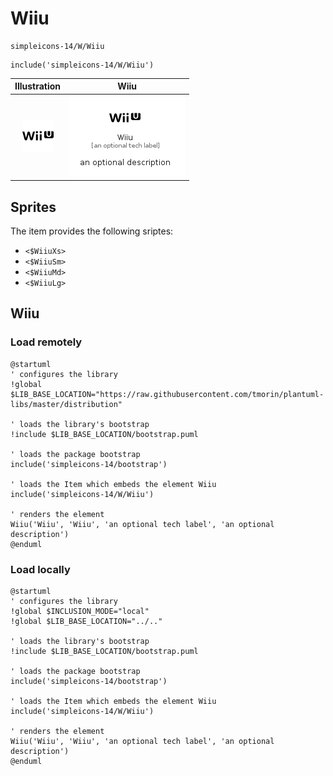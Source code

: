 # Wiiu


```text
simpleicons-14/W/Wiiu
```

```text
include('simpleicons-14/W/Wiiu')
```



| Illustration | Wiiu |
| :---: | :---: |
| ![illustration for Illustration](../../simpleicons-14/W/Wiiu.png) | ![illustration for Wiiu](../../simpleicons-14/W/Wiiu.Local.png) |



## Sprites
The item provides the following sriptes:

- `<$WiiuXs>`
- `<$WiiuSm>`
- `<$WiiuMd>`
- `<$WiiuLg>`





## Wiiu

### Load remotely
```plantuml
@startuml
' configures the library
!global $LIB_BASE_LOCATION="https://raw.githubusercontent.com/tmorin/plantuml-libs/master/distribution"

' loads the library's bootstrap
!include $LIB_BASE_LOCATION/bootstrap.puml

' loads the package bootstrap
include('simpleicons-14/bootstrap')

' loads the Item which embeds the element Wiiu
include('simpleicons-14/W/Wiiu')

' renders the element
Wiiu('Wiiu', 'Wiiu', 'an optional tech label', 'an optional description')
@enduml
```

### Load locally
```plantuml
@startuml
' configures the library
!global $INCLUSION_MODE="local"
!global $LIB_BASE_LOCATION="../.."

' loads the library's bootstrap
!include $LIB_BASE_LOCATION/bootstrap.puml

' loads the package bootstrap
include('simpleicons-14/bootstrap')

' loads the Item which embeds the element Wiiu
include('simpleicons-14/W/Wiiu')

' renders the element
Wiiu('Wiiu', 'Wiiu', 'an optional tech label', 'an optional description')
@enduml
```

